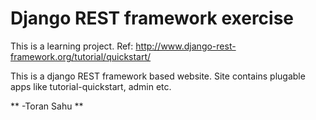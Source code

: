 # Django REST framework exercise #

This is a learning project. 
Ref: http://www.django-rest-framework.org/tutorial/quickstart/

This is a django REST framework based website. Site contains plugable apps like tutorial-quickstart, admin etc.

** -Toran Sahu **
